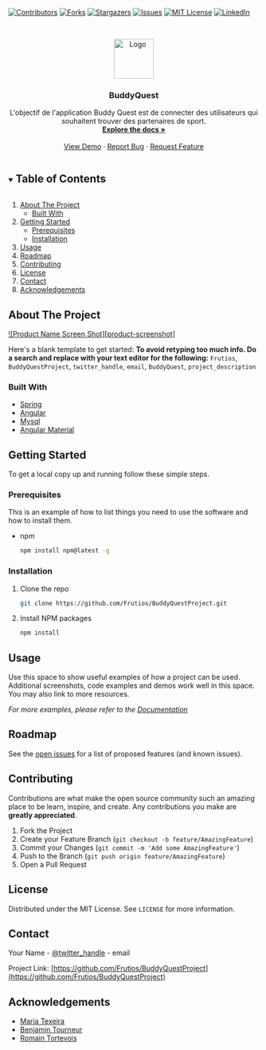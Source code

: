 [![Contributors][contributors-shield]][contributors-url]
[![Forks][forks-shield]][forks-url]
[![Stargazers][stars-shield]][stars-url]
[![Issues][issues-shield]][issues-url]
[![MIT License][license-shield]][license-url]
[![LinkedIn][linkedin-shield]][linkedin-url]



<!-- PROJECT LOGO -->
<br />
<p align="center">
  <a href="https://github.com/Frutios/BuddyQuestProject">
    <img src="images/logo.png" alt="Logo" width="80" height="80">
  </a>

  <h3 align="center">BuddyQuest</h3>

  <p align="center">
    L'objectif de l'application Buddy Quest est de connecter des utilisateurs qui souhaitent trouver des partenaires de sport.
    <br />
    <a href="https://github.com/Frutios/BuddyQuestProject"><strong>Explore the docs »</strong></a>
    <br />
    <br />
    <a href="https://github.com/Frutios/BuddyQuestProject">View Demo</a>
    ·
    <a href="https://github.com/Frutios/BuddyQuestProject/issues">Report Bug</a>
    ·
    <a href="https://github.com/Frutios/BuddyQuestProject/issues">Request Feature</a>
  </p>
</p>



<!-- TABLE OF CONTENTS -->
<details open="open">
  <summary><h2 style="display: inline-block">Table of Contents</h2></summary>
  <ol>
    <li>
      <a href="#about-the-project">About The Project</a>
      <ul>
        <li><a href="#built-with">Built With</a></li>
      </ul>
    </li>
    <li>
      <a href="#getting-started">Getting Started</a>
      <ul>
        <li><a href="#prerequisites">Prerequisites</a></li>
        <li><a href="#installation">Installation</a></li>
      </ul>
    </li>
    <li><a href="#usage">Usage</a></li>
    <li><a href="#roadmap">Roadmap</a></li>
    <li><a href="#contributing">Contributing</a></li>
    <li><a href="#license">License</a></li>
    <li><a href="#contact">Contact</a></li>
    <li><a href="#acknowledgements">Acknowledgements</a></li>
  </ol>
</details>

<!-- ABOUT THE PROJECT -->
## About The Project

[![Product Name Screen Shot][product-screenshot]](https://example.com)

Here's a blank template to get started:
**To avoid retyping too much info. Do a search and replace with your text editor for the following:**
`Frutios`, `BuddyQuestProject`, `twitter_handle`, `email`, `BuddyQuest`, `project_description`


### Built With

* [Spring](https://spring.io/)
* [Angular](https://angular.io/)
* [Mysql](https://www.mysql.com/fr/)
* [Angular Material](https://material.angular.io/)



<!-- GETTING STARTED -->
## Getting Started

To get a local copy up and running follow these simple steps.

### Prerequisites

This is an example of how to list things you need to use the software and how to install them.

* npm

  ```sh
  npm install npm@latest -g
  ```

### Installation

1. Clone the repo

   ```sh
   git clone https://github.com/Frutios/BuddyQuestProject.git
   ```

2. Install NPM packages

   ```sh
   npm install
   ```

<!-- USAGE EXAMPLES -->
## Usage

Use this space to show useful examples of how a project can be used. Additional screenshots, code examples and demos work well in this space. You may also link to more resources.

_For more examples, please refer to the [Documentation](https://example.com)_

<!-- ROADMAP -->
## Roadmap

See the [open issues](https://github.com/Frutios/BuddyQuestProject/issues) for a list of proposed features (and known issues).

<!-- CONTRIBUTING -->
## Contributing

Contributions are what make the open source community such an amazing place to be learn, inspire, and create. Any contributions you make are **greatly appreciated**.

1. Fork the Project
2. Create your Feature Branch (`git checkout -b feature/AmazingFeature`)
3. Commit your Changes (`git commit -m 'Add some AmazingFeature'`)
4. Push to the Branch (`git push origin feature/AmazingFeature`)
5. Open a Pull Request

<!-- LICENSE -->
## License

Distributed under the MIT License. See `LICENSE` for more information.

<!-- CONTACT -->
## Contact

Your Name - [@twitter_handle](https://twitter.com/twitter_handle) - email

Project Link: [https://github.com/Frutios/BuddyQuestProject](https://github.com/Frutios/BuddyQuestProject)

<!-- ACKNOWLEDGEMENTS -->
## Acknowledgements

* [Maria Texeira](https://github.com/Mariathr)
* [Benjamin Tourneur](https://github.com/Frutios)
* [Romain Tortevois](https://github.com/EdisonKnew)

<!-- MARKDOWN LINKS & IMAGES -->
<!-- https://www.markdownguide.org/basic-syntax/#reference-style-links -->
[contributors-shield]: https://img.shields.io/github/contributors/Frutios/repo.svg?style=for-the-badge
[contributors-url]: https://github.com/Frutios/repo/graphs/contributors
[forks-shield]: https://img.shields.io/github/forks/Frutios/repo.svg?style=for-the-badge
[forks-url]: https://github.com/Frutios/repo/network/members
[stars-shield]: https://img.shields.io/github/stars/Frutios/repo.svg?style=for-the-badge
[stars-url]: https://github.com/Frutios/repo/stargazers
[issues-shield]: https://img.shields.io/github/issues/Frutios/repo.svg?style=for-the-badge
[issues-url]: https://github.com/Frutios/repo/issues
[license-shield]: https://img.shields.io/github/license/Frutios/repo.svg?style=for-the-badge
[license-url]: https://github.com/Frutios/repo/blob/master/LICENSE.txt
[linkedin-shield]: https://img.shields.io/badge/-LinkedIn-black.svg?style=for-the-badge&logo=linkedin&colorB=555
[linkedin-url]: https://linkedin.com/in/Frutios
